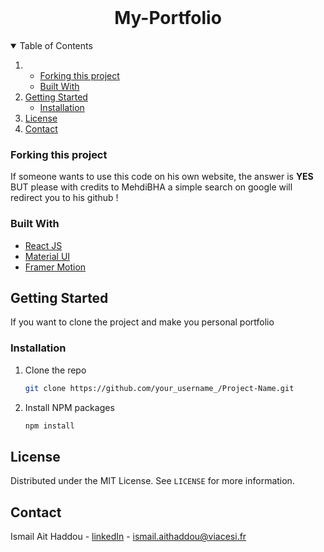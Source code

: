 <!-- PROJECT PREVIEW -->
<br />
<p align="center">
  <h1 align="center">My-Portfolio</h3>
</p>

<!-- TABLE OF CONTENTS -->
<details open="open">
  <summary>Table of Contents</summary>
  <ol>
    <li>
      <ul>
        <li><a href="#built-with">Forking this project</a></li>
        <li><a href="#built-with">Built With</a></li>
      </ul>
    </li>
    <li>
      <a href="#getting-started">Getting Started</a>
      <ul>
        <li><a href="#installation">Installation</a></li>
      </ul>
    </li>
    <li><a href="#license">License</a></li>
    <li><a href="#contact">Contact</a></li>
  </ol>
</details>

<!-- ABOUT THE PROJECT -->
### Forking this project
If someone wants to use this code on his own website, the answer is **YES** BUT please with credits to MehdiBHA a simple search on google will redirect you to his github !

### Built With

* [React JS](https://reactjs.org/)
* [Material UI](https://material-ui.com/)
* [Framer Motion](https://www.framer.com/motion/)

<!-- GETTING STARTED -->
## Getting Started

If you want to clone the project and make you personal portfolio

### Installation

1. Clone the repo
   ```sh
   git clone https://github.com/your_username_/Project-Name.git
   ```
2. Install NPM packages
   ```sh
   npm install
   ```

<!-- LICENSE -->
## License

Distributed under the MIT License. See `LICENSE` for more information.


<!-- CONTACT -->
## Contact

Ismail Ait Haddou - [linkedIn](https://www.linkedin.com/in/ismail-ait-haddou-664324194/) - ismail.aithaddou@viacesi.fr